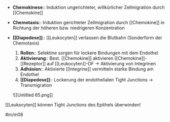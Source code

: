 

- **Chemokinese**:: Induktion ungerichteter, willkürlicher Zellmigration durch [[Chemokine]]
- **Chemotaxis**:: Induktion gerichteter Zellmigration durch [[Chemokine]] in Richtung der höheren bzw. niedrigeren Konzentration
- **[[Diapedese]]**:: [[Leukocyten]] verlassen die Blutbahn (Sonderform der Chemotaxis)
    1. **Rollen**:: Selektine sorgen für lockere Bindungen mit dem Endothel
    2. **Aktivierung**:: Best. [[Chemokine]] aktivieren [[Chemokine]]-[[Rezeptor]] auf [[Leukocyten]]-OF → Aktivierung von Integrinen
    3. **Adhäsion**:: Aktivierte [[Integrine]] vermitteln starke Bindung am Endothel
    4. **[[Diapedese]]**:: Lockerung der endothelialen Tight Junctions → Transmigration

    ![[Untitled 65.png]]

[[Leukocyten]] können Tight Junctions des Epithels überwinden!

#m/m08